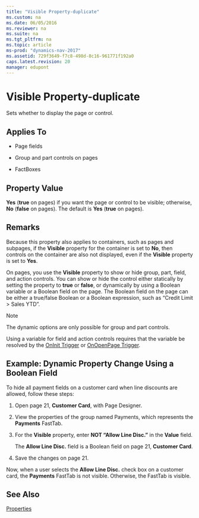 ```yaml
---
title: "Visible Property-duplicate"
ms.custom: na
ms.date: 06/05/2016
ms.reviewer: na
ms.suite: na
ms.tgt_pltfrm: na
ms.topic: article
ms-prod: "dynamics-nav-2017"
ms.assetid: 729f3649-f7c8-498d-8c16-961771f192a0
caps.latest.revision: 20
manager: edupont
---
```

# Visible Property-duplicate
Sets whether to display the page or control.  
  
## Applies To  
  
-   Page fields  
  
-   Group and part controls on pages  
  
-   FactBoxes  
  
## Property Value  
 **Yes** \(**true** on pages\) if you want the page or control to be visible; otherwise, **No** \(**false** on pages\). The default is **Yes** \(**true** on pages\).  
  
## Remarks  
 Because this property also applies to containers, such as pages and subpages, if the **Visible** property for the container is set to **No**, then controls on the container are also not displayed, even if the **Visible** property is set to **Yes**.  
  
 On pages, you use the **Visible** property to show or hide group, part, field, and action controls. You can show or hide the control either statically by setting the property to **true** or **false**, or dynamically by using a Boolean variable or a Boolean field on the page. The Boolean field on the page can be either a true\/false Boolean or a Boolean expression, such as “Credit Limit > Sales YTD”.  
  
> [!NOTE]  
>  The dynamic options are only possible for group and part controls.  
  
 Using a variable for field and action controls requires that the variable be resolved by the [OnInit Trigger](OnInit-Trigger.md) or [OnOpenPage Trigger](OnOpenPage-Trigger.md).  
  
## Example: Dynamic Property Change Using a Boolean Field  
 To hide all payment fields on a customer card when line discounts are allowed, follow these steps:  
  
1.  Open page 21, **Customer Card**, with Page Designer.  
  
2.  View the properties of the group named Payments, which represents the **Payments** FastTab.  
  
3.  For the **Visible** property, enter **NOT “Allow Line Disc.”** in the **Value** field.  
  
     The **Allow Line Disc.** field is a Boolean field on page 21, **Customer Card**.  
  
4.  Save the changes on page 21.  
  
 Now, when a user selects the **Allow Line Disc.** check box on a customer card, the **Payments** FastTab is not visible. Otherwise, the FastTab is visible.  
  
## See Also  
 [Properties](Properties.md)
